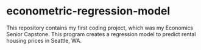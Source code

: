 # econometric-regression-model
 This repository contains my first coding project, which was my Economics Senior Capstone. This program creates a regression model to predict rental housing prices in Seattle, WA. 
